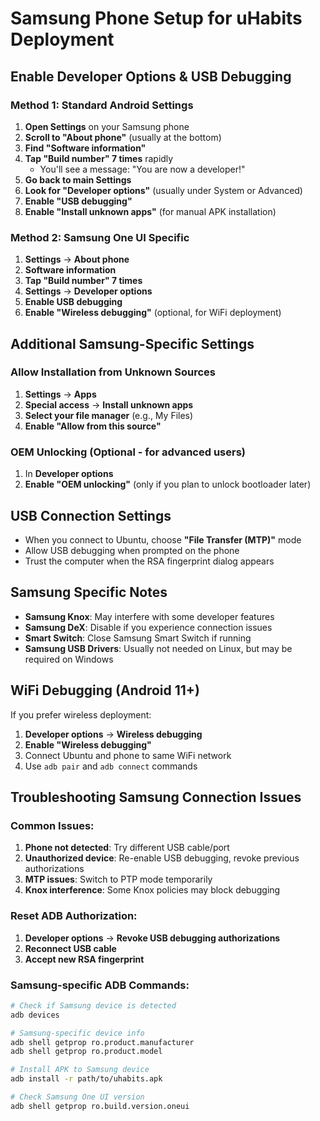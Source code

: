 # Samsung Phone Setup for uHabits Deployment

## Enable Developer Options & USB Debugging

### Method 1: Standard Android Settings
1. **Open Settings** on your Samsung phone
2. **Scroll to "About phone"** (usually at the bottom)
3. **Find "Software information"** 
4. **Tap "Build number" 7 times** rapidly
   - You'll see a message: "You are now a developer!"
5. **Go back to main Settings**
6. **Look for "Developer options"** (usually under System or Advanced)
7. **Enable "USB debugging"**
8. **Enable "Install unknown apps"** (for manual APK installation)

### Method 2: Samsung One UI Specific
1. **Settings** → **About phone**
2. **Software information**
3. **Tap "Build number" 7 times**
4. **Settings** → **Developer options**
5. **Enable USB debugging**
6. **Enable "Wireless debugging"** (optional, for WiFi deployment)

## Additional Samsung-Specific Settings

### Allow Installation from Unknown Sources
1. **Settings** → **Apps**
2. **Special access** → **Install unknown apps**
3. **Select your file manager** (e.g., My Files)
4. **Enable "Allow from this source"**

### OEM Unlocking (Optional - for advanced users)
1. In **Developer options**
2. **Enable "OEM unlocking"** (only if you plan to unlock bootloader later)

## USB Connection Settings
- When you connect to Ubuntu, choose **"File Transfer (MTP)"** mode
- Allow USB debugging when prompted on the phone
- Trust the computer when the RSA fingerprint dialog appears

## Samsung Specific Notes
- **Samsung Knox**: May interfere with some developer features
- **Samsung DeX**: Disable if you experience connection issues
- **Smart Switch**: Close Samsung Smart Switch if running
- **Samsung USB Drivers**: Usually not needed on Linux, but may be required on Windows

## WiFi Debugging (Android 11+)
If you prefer wireless deployment:
1. **Developer options** → **Wireless debugging**
2. **Enable "Wireless debugging"**
3. Connect Ubuntu and phone to same WiFi network
4. Use `adb pair` and `adb connect` commands

## Troubleshooting Samsung Connection Issues

### Common Issues:
1. **Phone not detected**: Try different USB cable/port
2. **Unauthorized device**: Re-enable USB debugging, revoke previous authorizations
3. **MTP issues**: Switch to PTP mode temporarily
4. **Knox interference**: Some Knox policies may block debugging

### Reset ADB Authorization:
1. **Developer options** → **Revoke USB debugging authorizations**
2. **Reconnect USB cable**
3. **Accept new RSA fingerprint**

### Samsung-specific ADB Commands:
```bash
# Check if Samsung device is detected
adb devices

# Samsung-specific device info
adb shell getprop ro.product.manufacturer
adb shell getprop ro.product.model

# Install APK to Samsung device
adb install -r path/to/uhabits.apk

# Check Samsung One UI version
adb shell getprop ro.build.version.oneui
```
